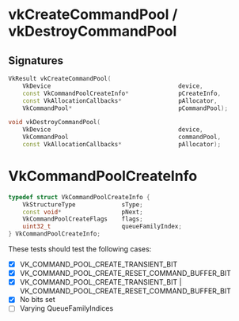 # vkCreateCommandPool / vkDestroyCommandPool

## Signatures
```c++
VkResult vkCreateCommandPool(
    VkDevice                                    device,
    const VkCommandPoolCreateInfo*              pCreateInfo,
    const VkAllocationCallbacks*                pAllocator,
    VkCommandPool*                              pCommandPool);

void vkDestroyCommandPool(
    VkDevice                                    device,
    VkCommandPool                               commandPool,
    const VkAllocationCallbacks*                pAllocator);
```

# VkCommandPoolCreateInfo
```c++
typedef struct VkCommandPoolCreateInfo {
    VkStructureType             sType;
    const void*                 pNext;
    VkCommandPoolCreateFlags    flags;
    uint32_t                    queueFamilyIndex;
} VkCommandPoolCreateInfo;
```

These tests should test the following cases:
- [x] VK\_COMMAND\_POOL\_CREATE\_TRANSIENT\_BIT
- [x] VK\_COMMAND\_POOL\_CREATE\_RESET\_COMMAND\_BUFFER\_BIT
- [x] VK\_COMMAND\_POOL\_CREATE\_TRANSIENT\_BIT | VK\_COMMAND\_POOL\_CREATE\_RESET\_COMMAND\_BUFFER\_BIT
- [x] No bits set
- [ ] Varying QueueFamilyIndices